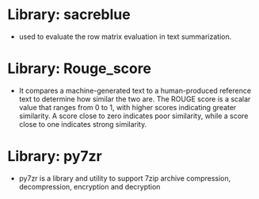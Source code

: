 # Library: sacreblue

- used to evaluate the row matrix evaluation in text summarization.

# Library: Rouge_score

- <p>It compares a machine-generated text to a human-produced reference text to determine how similar the two are. The ROUGE score is a scalar value that ranges from 0 to 1,
  with higher scores indicating greater similarity. A score close to zero indicates poor similarity,
  while a score close to one indicates strong similarity.</p>

# Library: py7zr

- <p>py7zr is a library and utility to support 7zip archive compression, decompression, encryption and decryption</p>
